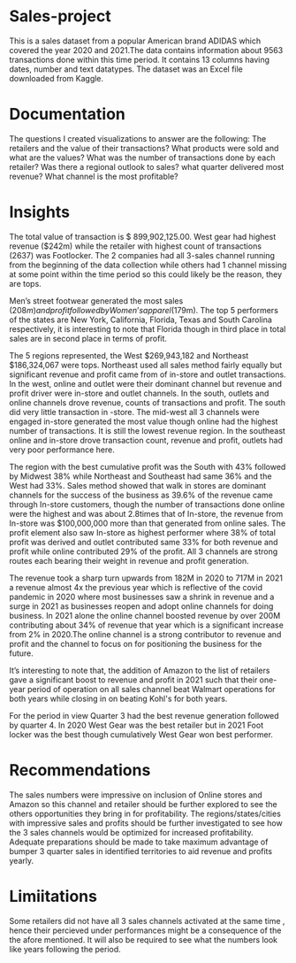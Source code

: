 # Sales-project
This is a sales dataset from a popular American brand ADIDAS which covered the  year 2020 and 2021.The data contains information about 9563 transactions done within this time period. It contains 13 columns having dates, number and text datatypes.  The dataset was an Excel file downloaded from Kaggle.
# Documentation
The questions I created visualizations to answer are the following:
The retailers and the value of their transactions?
What products were sold and what are the values?
What was the number of transactions done by each retailer?
Was there a regional outlook to sales?
what quarter delivered most revenue?
What channel is the most profitable?
# Insights
The total value of transaction is $ 899,902,125.00. West gear had highest revenue ($242m) while the retailer with highest count of transactions (2637) was Footlocker. The 2 companies had all 3-sales channel running from the beginning of the data collection while others had 1 channel missing at some point within the time period so this could likely be the reason, they are tops.

Men’s street footwear generated the most sales ($208m) and profit followed by Women’s apparel ($179m).
The top 5 performers of the states   are New York, California, Florida, Texas and South Carolina respectively, it is interesting to note that Florida though in third place in total sales are in second place in terms of profit.

The 5 regions represented, the West $269,943,182 and Northeast $186,324,067 were tops. Northeast used all sales method fairly equally but significant revenue and profit came from of in-store and outlet transactions. In the west, online and outlet were their dominant channel but revenue and profit driver were in-store and outlet channels. In the south, outlets and online channels drove revenue, counts of transactions and profit. The south did very little transaction in -store. The mid-west all 3 channels were engaged in-store generated the most value though online had the highest number of transactions. It is still the lowest revenue region. In the southeast online and in-store drove transaction count, revenue and profit, outlets had very poor performance here.

The region with the best cumulative profit was the South with 43% followed by Midwest 38% while Northeast and Southeast had same 36% and the West had 33%.
Sales method showed that walk in stores are dominant channels for the success of the business as 39.6% of the revenue came through In-store customers, though the number of transactions done online were the highest and was about 2.8times that of In-store, the revenue from In-store was $100,000,000 more than that generated from online sales. The profit element also saw In-store as highest performer where 38% of total profit was derived and outlet contributed same 33% for both revenue and profit while online contributed 29% of the profit. All 3 channels are strong routes each bearing their weight in revenue and profit generation.

The revenue took a sharp turn upwards from 182M in 2020 to 717M in 2021 a revenue almost 4x the previous year which is reflective of the covid pandemic in 2020 where most businesses saw a shrink in revenue and a surge in 2021 as businesses reopen and adopt online channels for doing business. In 2021 alone the online channel boosted revenue by over 200M contributing about 34% of revenue that year which is a significant increase from 2% in 2020.The online channel is a strong contributor to revenue and profit and the channel to focus on for positioning the business for the future.

It’s interesting to note that, the addition of Amazon to the list of retailers gave a significant boost to revenue and profit in 2021 such that their one-year period of operation on all sales channel beat Walmart operations for both years while closing in on beating Kohl's for both years.

For the period in view Quarter 3 had the best revenue generation followed by quarter 4. In 2020 West Gear was the best retailer but in 2021 Foot locker was the best though cumulatively West Gear won best performer.

# Recommendations
The sales numbers were impressive on inclusion of Online stores and Amazon so this channel and retailer should be further explored to see the others opportunities they bring in for profitability.
The regions/states/cities  with impressive sales and profits should be further investigated to see how the 3 sales channels  would be optimized for increased profitability.
Adequate preparations should be made to take maximum advantage of bumper 3 quarter sales in identified territories to aid revenue and profits yearly.

# Limiitations
Some retailers did not have all 3 sales channels activated at the same time , hence their percieved under performances might be a consequence of the the afore mentioned.
It will also be required to see what the numbers look like years following the period. 
